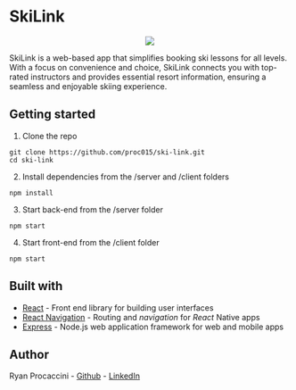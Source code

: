 # SkiLink

<p align="center">
    <img src="client/src/images/SkiLink_logo.png">
</p>

SkiLink is a web-based app that simplifies booking ski lessons for all levels. With a focus on convenience and choice, SkiLink connects you with top-rated instructors and provides essential resort information, ensuring a seamless and enjoyable skiing experience.

## Getting started

1. Clone the repo

```
git clone https://github.com/proc015/ski-link.git
cd ski-link 
```

2. Install dependencies from the /server and /client folders 
```
npm install
```

3. Start back-end from the /server folder
```
npm start
```

4. Start front-end from the /client folder
```
npm start
```

## Built with

* [React](https://react.dev) - Front end library for building user interfaces
* [React Navigation](https://reactnavigation.org) - Routing and *navigation* for *React* Native apps
* [Express](https://expressjs.com) - Node.js web application framework for web and mobile apps 


## Author

Ryan Procaccini - [Github](https://github.com/proc015) - [LinkedIn](https://www.linkedin.com/in/ryan-procaccini-a4295647/)
